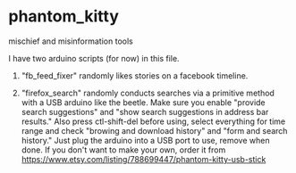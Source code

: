 # phantom_kitty
mischief and misinformation tools

I have two arduino scripts (for now) in this file.  

1) "fb_feed_fixer" randomly likes stories on a facebook timeline.  

2) "firefox_search" randomly conducts searches via a primitive method with a USB arduino like the beetle.  Make sure you enable "provide search suggestions" and "show search suggestions in address bar results."  Also press ctl-shift-del before using, select everything for time range and check "browing and download history" and "form and search history."  Just plug the arduino into a USB port to use, remove when done.  If you don't want to make your own, order it from <https://www.etsy.com/listing/788699447/phantom-kitty-usb-stick> 

